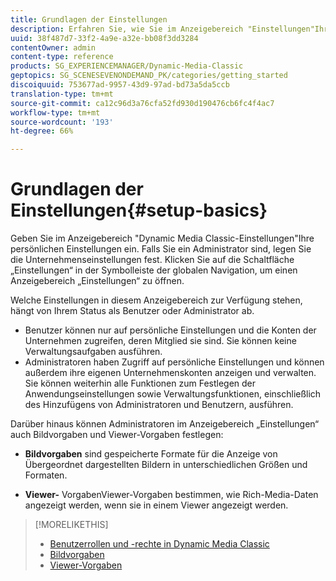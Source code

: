 ```yaml
---
title: Grundlagen der Einstellungen
description: Erfahren Sie, wie Sie im Anzeigebereich "Einstellungen"Ihre persönlichen Einstellungen eingeben können. Falls Sie ein Administrator sind, legen Sie die Unternehmenseinstellungen fest.
uuid: 38f487d7-33f2-4a9e-a32e-bb08f3dd3284
contentOwner: admin
content-type: reference
products: SG_EXPERIENCEMANAGER/Dynamic-Media-Classic
geptopics: SG_SCENESEVENONDEMAND_PK/categories/getting_started
discoiquuid: 753677ad-9957-43d9-97ad-bd73a5da5ccb
translation-type: tm+mt
source-git-commit: ca12c96d3a76cfa52fd930d190476cb6fc4f4ac7
workflow-type: tm+mt
source-wordcount: '193'
ht-degree: 66%

---
```



# Grundlagen der Einstellungen{#setup-basics}

Geben Sie im Anzeigebereich &quot;Dynamic Media Classic-Einstellungen&quot;Ihre persönlichen Einstellungen ein. Falls Sie ein Administrator sind, legen Sie die Unternehmenseinstellungen fest. Klicken Sie auf die Schaltfläche „Einstellungen“ in der Symbolleiste der globalen Navigation, um einen Anzeigebereich „Einstellungen“ zu öffnen.

Welche Einstellungen in diesem Anzeigebereich zur Verfügung stehen, hängt von Ihrem Status als Benutzer oder Administrator ab.

* Benutzer können nur auf persönliche Einstellungen und die Konten der Unternehmen zugreifen, deren Mitglied sie sind. Sie können keine Verwaltungsaufgaben ausführen.
* Administratoren haben Zugriff auf persönliche Einstellungen und können außerdem ihre eigenen Unternehmenskonten anzeigen und verwalten. Sie können weiterhin alle Funktionen zum Festlegen der Anwendungseinstellungen sowie Verwaltungsfunktionen, einschließlich des Hinzufügens von Administratoren und Benutzern, ausführen.

Darüber hinaus können Administratoren im Anzeigebereich „Einstellungen“ auch Bildvorgaben und Viewer-Vorgaben festlegen:

* **Bildvorgaben**
sind gespeicherte Formate für die Anzeige von Übergeordnet dargestellten Bildern in unterschiedlichen Größen und Formaten.

* **Viewer-**
VorgabenViewer-Vorgaben bestimmen, wie Rich-Media-Daten angezeigt werden, wenn sie in einem Viewer angezeigt werden.

>[!MORELIKETHIS]
>
>* [Benutzerrollen und -rechte in Dynamic Media Classic](administration-setup.md#user_administration)
>* [Bildvorgaben](application-setup.md#image_presets)
>* [Viewer-Vorgaben](application-setup.md#viewer_presets)

